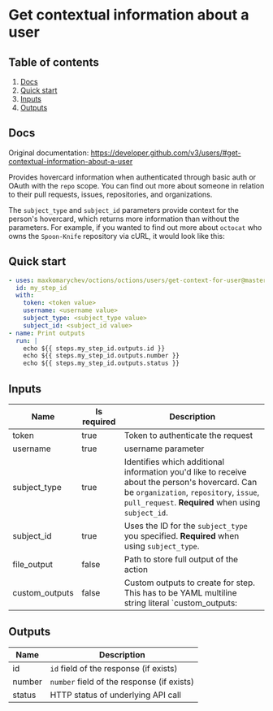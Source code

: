 # Get contextual information about a user

## Table of contents

1. [Docs](#docs)
1. [Quick start](#quick-start)
1. [Inputs](#inputs)
1. [Outputs](#outputs)

<a name="quick-start" ></a>
## Docs

Original documentation: https://developer.github.com/v3/users/#get-contextual-information-about-a-user

Provides hovercard information when authenticated through basic auth or OAuth with the `repo` scope. You can find out more about someone in relation to their pull requests, issues, repositories, and organizations.

The `subject_type` and `subject_id` parameters provide context for the person's hovercard, which returns more information than without the parameters. For example, if you wanted to find out more about `octocat` who owns the `Spoon-Knife` repository via cURL, it would look like this:


<a name="quick start" ></a>
## Quick start

```yaml
- uses: maxkomarychev/octions/octions/users/get-context-for-user@master
  id: my_step_id
  with:
    token: <token value>
    username: <username value>
    subject_type: <subject_type value>
    subject_id: <subject_id value>
- name: Print outputs
  run: |
    echo ${{ steps.my_step_id.outputs.id }}
    echo ${{ steps.my_step_id.outputs.number }}
    echo ${{ steps.my_step_id.outputs.status }}
```


<a name="inputs" ></a>
## Inputs

| Name | Is required | Description |
|---|---|---|
|token|true|Token to authenticate the request
|username|true|username parameter
|subject_type|true|Identifies which additional information you'd like to receive about the person's hovercard. Can be `organization`, `repository`, `issue`, `pull_request`. **Required** when using `subject_id`.
|subject_id|true|Uses the ID for the `subject_type` you specified. **Required** when using `subject_type`.
|file_output|false|Path to store full output of the action
|custom_outputs|false|Custom outputs to create for step. This has to be YAML multiline string literal  `custom_outputs: |<newline> output_name:path.in.result`

<a name="outputs" ></a>
## Outputs

| Name | Description |
|---|---|
|id|`id` field of the response (if exists)|
|number|`number` field of the response (if exists)|
|status|HTTP status of underlying API call|

